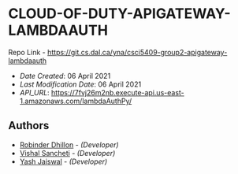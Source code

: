 # CLOUD-OF-DUTY-APIGATEWAY-LAMBDAAUTH

Repo Link - https://git.cs.dal.ca/yna/csci5409-group2-apigateway-lambdaauth<br/>

- _Date Created_: 06 April 2021
- _Last Modification Date_: 06 April 2021
- _API_URL_: https://7fvj26m2nb.execute-api.us-east-1.amazonaws.com/lambdaAuthPy/

## Authors

- [Robinder Dhillon](rb802397@dal.ca) - _(Developer)_
- [Vishal Sancheti](Vishal.Sancheti@dal.ca) - _(Developer)_
- [Yash Jaiswal](ys432526@dal.ca) - _(Developer)_
